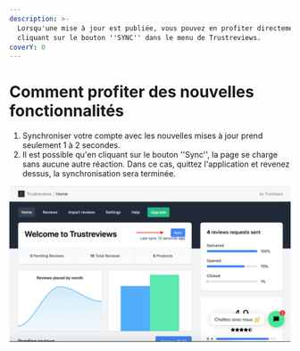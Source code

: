 ```yaml
---
description: >-
  Lorsqu'une mise à jour est publiée, vous pouvez en profiter directement en
  cliquant sur le bouton ''SYNC'' dans le menu de Trustreviews.
coverY: 0
---
```


# Comment profiter des nouvelles fonctionnalités

1. Synchroniser votre compte avec les nouvelles mises à jour prend seulement 1 à 2 secondes.
2. Il est possible qu'en cliquant sur le bouton ''Sync'', la page se charge sans aucune autre réaction. Dans ce cas, quittez l'application et revenez dessus, la synchronisation sera terminée.

![](<../.gitbook/assets/Sync button.png>)
